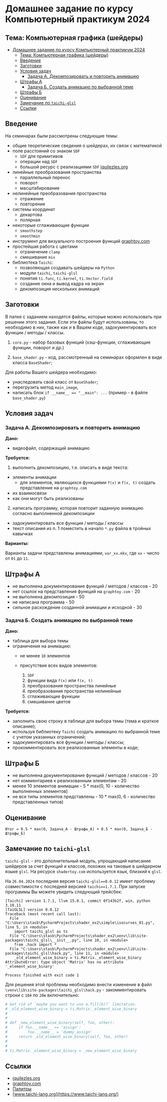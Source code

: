 # Домашнее задание по курсу Компьютерный практикум 2024

## Тема: Компьютерная графика (шейдеры)

<!-- TOC -->
* [Домашнее задание по курсу Компьютерный практикум 2024](#домашнее-задание-по-курсу-компьютерный-практикум-2024)
  * [Тема: Компьютерная графика (шейдеры)](#тема-компьютерная-графика-шейдеры)
  * [Введение](#введение)
  * [Заготовки](#заготовки)
  * [Условия задач](#условия-задач)
    * [Задача А. Декомпозировать и повторить анимацию](#задача-а-декомпозировать-и-повторить-анимацию)
  * [Штрафы А](#штрафы-а)
    * [Задача Б. Создать анимацию по выбранной теме](#задача-б-создать-анимацию-по-выбранной-теме)
  * [Штрафы Б](#штрафы-б)
  * [Оценивание](#оценивание)
  * [Замечание по `taichi-glsl`](#замечание-по-taichi-glsl)
  * [Ссылки](#ссылки)
<!-- TOC -->

## Введение

На семинарах были рассмотрены следующие темы:

- общие теоретические сведения о шейдерах, их связи с математикой
- поле расстояний со знаком `SDF`
  - `SDF` для примитивов
  - операции над `SDF`
  - большой ресурс с реализациями `SDF` [iquilezles.org](https://iquilezles.org/) 
- линейные преобразования пространства
  - параллельный перенос
  - поворот
  - масштабирование
- нелинейные преобразования пространства
  - отражение
  - повторение
- системы координат
  - декартова
  - полярная
- некоторые сглаживающие функции
  - `smoothstep`
  - `smoothmin`
- инструмент для визуального построения функций [graphtoy.com](http://graphtoy.com)
- простейшая работа с цветами
  - ограничение `clamp`
  - смешивание `mix`
- библиотека `Taichi`:
  - позволяющая создавать шейдеры на `Python`
  - модули `taichi`, `taichi-glsl`
  - понятия `ti.func`, `ti.kernel`, `ti.Vector.field`
  - создание окна и вывод кадра на экран
  - декомпозиция нескольких анимаций


## Заготовки

В папке с заданием находятся файлы, которые можно использовать при решении этого задания.
Если эти файлы будут использованы, то необходимо в них, также как и в Вашем коде, задокументировать
все функции / методы / классы.

1. `core.py` - набор базовых функций (хэш-функции, сглаживающие функции, поворот и др.)

2. `base_shader.py` - код, рассмотренный на семинарах оформлен в виде класса `BaseShader`;

Для работы Вашего шейдера необходимо:

- унаследовать свой класс от `BaseShader`;
- перегрузить метод `main_image`,
- написать блок `if __name__ == "__main": ...` (пример - в файле `base_shader.py`)


## Условия задач

### Задача А. Декомпозировать и повторить анимацию

**Дано:**

- видеофайл, содержащий анимацию

**Требуется:**

1. выполнить декомпозицию, т.е. описать в виде текста:
  - элементы анимации
    - для элементов, являющихся функциями `f(x)` и `f(x, t)` создать представление на `graphtoy.com`
  - их взаимосвязи
  - как они могут быть реализованы

2. написать программу, которая повторит заданную анимацию согласно выполненной декомпозиции
  - задокументировать все функции / методы / классы
  - текст описания из п. 1 поместить в начало `*.py` файла в тройных кавычках

**Варианты:**

Варианты задачи представлены анимациями, `var_xx.mkv`, где `xx` - число от `01` до `11`.


## Штрафы А

- не выполнена документирование функций / методов / классов - 20
- нет ссылок на представления функций на `graphtoy.com` - 20
- не выполнена декомпозиция - 50
- не написана программа - 50
- сильное расхождение созданной анимации и исходной - 30


### Задача Б. Создать анимацию по выбранной теме

**Дано:**

- таблица для выбора темы
- ограничения на анимацию:
  - не менее `10` элементов
  - присутствие всех видов элементов:

    1. `SDF`
    2. функции вида `f(x)` или `f(x, t)`
    3. преобразования пространства линейные
    4. преобразования пространства нелинейные
    5. сглаживающие функции
    6. смешивание цветов

**Требуется:**

- заполнить свою строку в таблице для выбора темы (тема и краткое описание);
- используя библиотеку `Taichi` создать анимацию по выбранной теме с учетом указанных ограничений;
- задокументировать все функции / методы / классы;
- прокомментировать все реализованные элементы в коде;

## Штрафы Б

- не выполнена документирование функций / методов / классов - 20
- нет комментариев к реализованным элементам - 20
- менее 10 элементов анимации - 5 * max(0, 10 - количество выполненных элементов)
- не все типы элементов представлены - 10 * max(0, 6 - количество представленных типов)


## Оценивание

`Итог = 0.5 * max(0, Задача_А - Штрафы_А) + 0.5 * max(0, Задача_Б - Штрафы_Б)`

## Замечание по `taichi-glsl`

`taichi-glsl` - это дополнительный модуль, упрощающий написание шейдеров за счет функций и классов, похожих на
таковые в шейдерном языке `glsl`. На ресурсе `shadertoy.com` используется язык, близкий к `glsl`.

На `26.04.2024` последняя версия `taichi-glsl==0.0.12` имеет проблему совместимости с последней версией `taichi==1.7.1`.
При запуске программы Вы можете увидеть следующий трейсбек:

```
[Taichi] version 1.7.1, llvm 15.0.1, commit 0f143b2f, win, python 3.10.11
[TaiGLSL] version 0.0.12
Traceback (most recent call last):
  File "C:\Users\stasb\PycharmProjects\shader_ex2\simple\isocurves_01.py", line 5, in <module>
    import taichi_glsl as ts
  File "C:\Users\stasb\PycharmProjects\shader_ex2\venv\lib\site-packages\taichi_glsl\__init__.py", line 10, in <module>
    from .hack import *
  File "C:\Users\stasb\PycharmProjects\shader_ex2\venv\lib\site-packages\taichi_glsl\hack.py", line 11, in <module>
    _old_element_wise_binary = ti.Matrix._element_wise_binary
AttributeError: type object 'Matrix' has no attribute '_element_wise_binary'

Process finished with exit code 1
```

Для решения этой проблемы необходимо внести изменение в файл `\venv\lib\site-packages\taichi_glsl\hack.py` - 
закомментировать строки с `10й` по `20ю` включительно:

```python
# Get rid of `maybe you want to use a.fill(b)?` limitation.
# _old_element_wise_binary = ti.Matrix._element_wise_binary
# 
# 
# def _new_element_wise_binary(self, foo, other):
#     if foo.__name__ == 'assign':
#         foo.__name__ = 'dummy_assign'
#     return _old_element_wise_binary(self, foo, other)
# 
# 
# ti.Matrix._element_wise_binary = _new_element_wise_binary
```

## Ссылки

- [iquilezles.org](https://iquilezles.org/)
- [graphtoy.com](http://graphtoy.com)
- [Палитры](https://www.shadertoy.com/view/4dsSzr)
- [www.taichi-lang.org](https://www.taichi-lang.org/)
